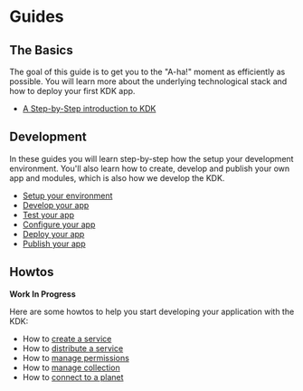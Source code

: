 # Guides

## The Basics

The goal of this guide is to get you to the "A-ha!" moment as efficiently as possible. You will learn more about the underlying technological stack and how to deploy your first KDK app.

* [A Step-by-Step introduction to KDK](./basics/introduction.md)

## Development

In these guides you will learn step-by-step how the setup your development environment. You'll also learn how to create, develop and publish your own app and modules, which is also how we develop the KDK.

* [Setup your environment](./development/setup.md)
* [Develop your app](./development/develop.md)
* [Test your app](./development/test.md)
* [Configure your app](./development/configure.md)
* [Deploy your app](./development/deploy.md)
* [Publish your app](./development/publish.md)

## Howtos

**Work In Progress**

Here are some howtos to help you start developing your application with the KDK:
* How to [create a service](./howtos/create-service.md)
* How to [distribute a service](./howtos/distribute-service.md)
* How to [manage permissions](./howtos/manage-permissions.md)
* How to [manage collection](./howtos/manage-collection.md)
* How to [connect to a planet](./howtos/connect-planet.md)
